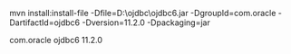 mvn install:install-file -Dfile=D:\ojdbc\ojdbc6.jar -DgroupId=com.oracle -DartifactId=ojdbc6 -Dversion=11.2.0 -Dpackaging=jar

<dependency>
	<groupId>com.oracle</groupId>
	<artifactId>ojdbc6</artifactId>
	<version>11.2.0</version>		
</dependency>